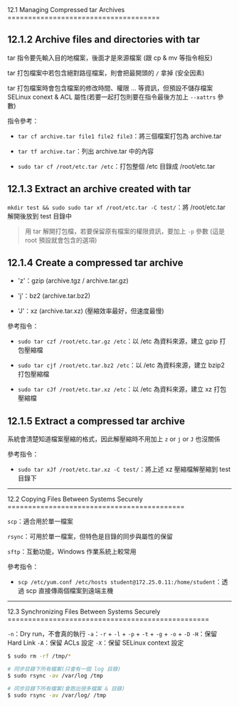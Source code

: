 <a name="ch12.1" />
12.1 Managing Compressed tar Archives
=====================================

## 12.1.2 Archive files and directories with tar

tar 指令要先輸入目的地檔案，後面才是來源檔案 (跟 cp & mv 等指令相反)

tar 打包檔案中若包含絕對路徑檔案，則會把最開頭的 `/` 拿掉 (安全因素)

tar 打包檔案時會包含檔案的修改時間、權限 ... 等資訊，但預設不儲存檔案 SELinux conext & ACL 屬性(若要一起打包則要在指令最後方加上 `--xattrs` 參數)

指令參考：

- `tar cf archive.tar file1 file2 file3`：將三個檔案打包為 archive.tar

- `tar tf archive.tar`：列出 archive.tar 中的內容

- `sudo tar cf /root/etc.tar /etc`：打包整個 /etc 目錄成 /root/etc.tar

## 12.1.3 Extract an archive created with tar

`mkdir test && sudo sudo tar xf /root/etc.tar -C test/`：將 /root/etc.tar 解開後放到 test 目錄中

> 用 tar 解開打包檔，若要保留原有檔案的權限資訊，要加上 `-p` 參數 (這是 root 預設就會包含的選項)


## 12.1.4 Create a compressed tar archive

- 'z'：gzip (archive.tgz / archive.tar.gz)

- 'j'：bz2 (archive.tar.bz2)

- 'J'：xz (archive.tar.xz) (壓縮效率最好，但速度最慢)

參考指令：

- `sudo tar czf /root/etc.tar.gz /etc`：以 /etc 為資料來源，建立 gzip 打包壓縮檔

- `sudo tar cjf /root/etc.tar.bz2 /etc`：以 /etc 為資料來源，建立 bzip2 打包壓縮檔

- `sudo tar cJf /root/etc.tar.xz /etc`：以 /etc 為資料來源，建立 xz 打包壓縮檔

## 12.1.5 Extract a compressed tar archive

系統會清楚知道檔案壓縮的格式，因此解壓縮時不用加上 `z` or `j` or `J` 也沒關係

參考指令：

- `sudo tar xJf /root/etc.tar.xz -C test/`：將上述 xz 壓縮檔解壓縮到 test 目錄下

--------------------------------------------------------

<a name="ch12.2" />
12.2 Copying Files Between Systems Securely
===========================================

`scp`：適合用於單一檔案

`rsync`：可用於單一檔案，但特色是目錄的同步與屬性的保留

`sftp`：互動功能，Windows 作業系統上較常用

參考指令：

- `scp /etc/yum.conf /etc/hosts student@172.25.0.11:/home/student`：透過 scp 直接傳兩個檔案到遠端主機

--------------------------------------------------------

<a name="ch12.3" />
12.3 Synchronizing Files Between Systems Securely
=================================================

`-n`：Dry run，不會真的執行
`-a`：`-r` + `-l` + `-p` + `-t` + `-g` + `-o` + `-D`
`-H`：保留 Hard Link
`-A`：保留 ACLs 設定
`-X`：保留 SELinux context 設定

```bash
$ sudo rm -rf /tmp/*

# 同步目錄下所有檔案(只會有一個 log 目錄)
$ sudo rsync -av /var/log /tmp

# 同步目錄下所有檔案(會跑出很多檔案 & 目錄)
$ sudo rsync -av /var/log/ /tmp
```
